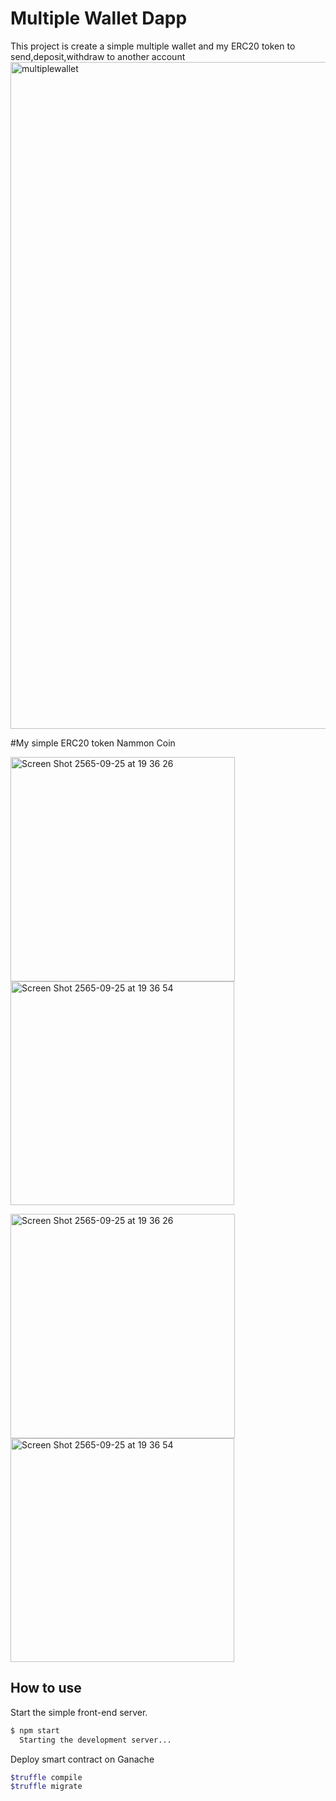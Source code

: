 # Multiple Wallet Dapp
This project is create a simple multiple wallet and my ERC20 token
to send,deposit,withdraw to another account 
<img width="1067" alt="multiplewallet" src="https://user-images.githubusercontent.com/73258014/192143183-40bd648c-9a06-4e16-ac44-46750c7cd1f6.png">

#My simple ERC20 token Nammon Coin

<img width="359" alt="Screen Shot 2565-09-25 at 19 36 26" src="https://user-images.githubusercontent.com/73258014/192143776-7f6d7870-d606-479e-b478-8df1b1df9941.png">

<img width="358" alt="Screen Shot 2565-09-25 at 19 36 54" src="https://user-images.githubusercontent.com/73258014/192143783-5a649172-75b7-4f80-ab7d-5660472653b9.png">

<p float="left">
  <img width="359" alt="Screen Shot 2565-09-25 at 19 36 26" src="https://user-images.githubusercontent.com/73258014/192143776-7f6d7870-d606-479e-b478-8df1b1df9941.png">

  <img width="358" alt="Screen Shot 2565-09-25 at 19 36 54" src="https://user-images.githubusercontent.com/73258014/192143783-5a649172-75b7-4f80-ab7d-5660472653b9.png">
</p>



## How to use 

Start the simple front-end server.

```sh
$ npm start
  Starting the development server...
```
Deploy smart contract on Ganache

```sh
$truffle compile
$truffle migrate 
```

